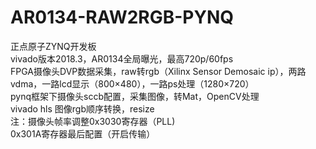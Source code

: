 # AR0134-RAW2RGB-PYNQ
正点原子ZYNQ开发板  
vivado版本2018.3，AR0134全局曝光，最高720p/60fps  
FPGA摄像头DVP数据采集，raw转rgb（Xilinx Sensor Demosaic ip），两路vdma，一路lcd显示（800×480），一路ps处理（1280×720）  
pynq框架下摄像头sccb配置，采集图像，转Mat，OpenCV处理  
vivado hls 图像rgb顺序转换，resize  
注：摄像头帧率调整0x3030寄存器（PLL)  
0x301A寄存器最后配置（开启传输）
